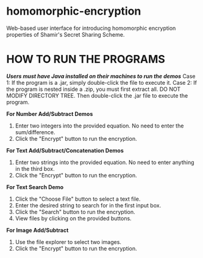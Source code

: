 # homomorphic-encryption
Web-based user interface for introducing homomorphic encryption properties of Shamir's Secret Sharing Scheme.

# HOW TO RUN THE PROGRAMS
***Users must have Java installed on their machines to run the demos***
Case 1: If the program is a .jar, simply double-click the file to execute it.
Case 2: If the program is nested inside a .zip, you must first extract all. DO NOT MODIFY DIRECTORY TREE.
        Then double-click the .jar file to execute the program.
        
**For Number Add/Subtract Demos**
1. Enter two integers into the provided equation. No need to enter the sum/difference.
2. Click the "Encrypt" button to run the encryption.

**For Text Add/Subtract/Concatenation Demos**
1. Enter two strings into the provided equation. No need to enter anything in the third box.
2. Click the "Encrypt" button to run the encryption.

**For Text Search Demo**
1. Click the "Choose File" button to select a text file.
2. Enter the desired string to search for in the first input box.
3. Click the "Search" button to run the encryption.
4. View files by clicking on the provided buttons.

**For Image Add/Subtract**
1. Use the file explorer to select two images.
2. Click the "Encrypt" button to run the encryption.
